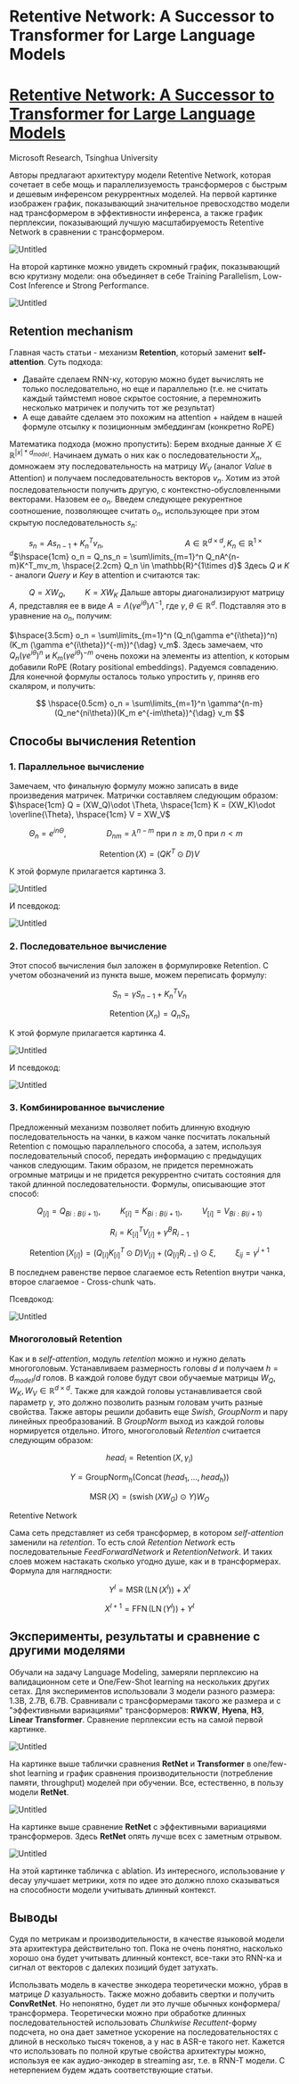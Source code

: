 # Retentive Network: A Successor to Transformer for Large Language Models

# [Retentive Network: A Successor to Transformer for Large Language Models](https://arxiv.org/pdf/2307.08621.pdf)

Microsoft Research, Tsinghua University

Авторы предлагают архитектуру модели Retentive Network, которая сочетает в себе мощь и параллелизуемость трансформеров с быстрым и дешевым инференсом рекуррентных моделей. На первой картинке изображен график, показывающий значительное превосходство модели над трансформером в эффективности инференса, а также график перплексии, показывающий лучшую масштабируемость Retentive Network в сравнении с трансформером.

![Untitled](Retentive%20Network%20A%20Successor%20to%20Transformer/Untitled.png)

На второй картинке можно увидеть скромный график, показывающий всю крутизну модели: она объединяет в себе Training Parallelism, Low-Cost Inference и Strong Performance.

![Untitled](Retentive%20Network%20A%20Successor%20to%20Transformer/Untitled%201.png)

## Retention mechanism

Главная часть статьи - механизм **Retention**, который заменит **self-attention**.
Суть подхода:

- Давайте сделаем RNN-ку, которую можно будет вычислять не только последовательно, но еще и параллельно (т.е. не считать каждый таймстемп новое скрытое состояние, а перемножить несколько матричек и получить тот же результат)
- А еще давайте сделаем это похожим на attention + найдем в нашей формуле отсылку к позиционным эмбеддингам (конкретно RoPE)

Математика подхода (можно пропустить):
Берем входные данные $X \in \mathbb{R}^{|x|*d_{model}}$. Начинаем думать о них как о последовательности $X_n$, домножаем эту последовательность на матрицу $W_V$ (аналог *Value* в Attention) и получаем последовательность векторов $v_n$. Хотим из этой последовательности получить другую, с контекстно-обусловленными векторами. Назовем ее $o_n$. Введем следующее рекурентное соотношение, позволяющее считать $o_n$, использующее при этом скрытую последовательность $s_n$:

$\hspace{1cm} s_n = As_{n-1} + K^T_nv_n,  \hspace{4cm}  A \in \mathbb{R}^{d\times d}, K_n \in \mathbb{R}^{1\times d}$$\hspace{1cm} o_n = Q_ns_n = \sum\limits_{m=1}^n Q_nA^{n-m}K^T_mv_m, \hspace{2.2cm} Q_n \in \mathbb{R}^{1\times d}$
Здесь $Q$ и $K$ - аналоги *Query* и *Key* в attention и считаются так:

$\hspace{1cm} Q = XW_Q, \hspace{1cm} K = XW_K$
Дальше авторы диагонализируют матрицу $A$, представляя ее в виде $A = \Lambda(\gamma e^{i\theta}) \Lambda^{-1}$, где $\gamma, \theta \in \mathbb{R}^d$. Подставляя это в уравнение на $o_n$, получим:

$\hspace{3.5cm} o_n = \sum\limits_{m=1}^n (Q_n(\gamma e^{i\theta})^n)(K_m (\gamma e^{i\theta})^{-m})^{\dag} v_m$.
Здесь замечаем, что $Q_n(\gamma e^{i\theta})^n$ и $K_m (\gamma e^{i\theta})^{-m}$ очень похожи на элементы из attention, к которым добавили RoPE (Rotary positional embeddings). Радуемся совпадению. Для конечной формулы осталось только упростить $\gamma$, приняв его скаляром, и получить:

$$
\hspace{0.5cm} o_n = \sum\limits_{m=1}^n \gamma^{n-m} (Q_ne^{ni\theta})(K_m e^{-im\theta})^{\dag} v_m
$$

## Способы вычисления Retention

### 1. Параллельное вычисление

Замечаем, что финальную формулу можно записать в виде произведения матричек. Матрички
составляем следующим образом:
$\hspace{1cm} Q = (XW_Q)\odot \Theta, \hspace{1cm} K = (XW_K)\odot \overline{\Theta}, \hspace{1cm} V = XW_V$

$\hspace{1cm} \Theta_n = e^{in\Theta}, \hspace{2cm} D_{nm} = \lambda^{n-m} \text{ при } n \ge m, 0 \text{ при } n < m$

$$
\operatorname{Retention}(X) = (QK^T \odot D)V
$$

К этой формуле прилагается картинка 3.

![Untitled](Retentive%20Network%20A%20Successor%20to%20Transformer/Untitled%202.png)

И псевдокод:

![Untitled](Retentive%20Network%20A%20Successor%20to%20Transformer/Untitled%203.png)

### 2. Последовательное вычисление

Этот способ вычисления был заложен в формулировке Retention. С учетом обозначений из пункта выше, можем переписать формулу:

$$
S_n = \gamma S_{n-1} + K^T_nV_n
$$

$$
 \operatorname{Retention}(X_n) = Q_nS_n 
$$

К этой формуле прилагается картинка 4.

![Untitled](Retentive%20Network%20A%20Successor%20to%20Transformer/Untitled%204.png)

И псевдокод:

![Untitled](Retentive%20Network%20A%20Successor%20to%20Transformer/Untitled%205.png)

### 3. Комбинированное вычисление

Предложенный механизм позволяет побить длинную входную последовательность на чанки, в кажом чанке посчитать локальный Retention с помощью параллельного способа, а затем, используя последовательный способ, передать информацию с предыдущих чанков следующим. Таким образом, не придется перемножать огромные матрицы и не придется рекуррентно считать состояния для такой длинной последовательности.
Формулы, описывающие этот способ:

$$
Q_{[i]} = Q_{Bi:B(i+1)}, \hspace{1cm} K_{[i]} = K_{Bi:B(i+1)}, \hspace{1cm} V_{[i]} = V_{Bi:B(i+1)}
$$

$$
R_i = K_{[i]}^TV_{[i]} + \gamma^B R_{i-1}
$$

$$
\operatorname{Retention}(X_{[i]}) = (Q_{[i]}K_{[i]}^T \odot D)V_{[i]} + (Q_{[i]}R_{i-1}) \odot \xi, \hspace{1cm} \xi_{ij} = \gamma^{i+1}
$$

В последнем равенстве первое слагаемое есть Retention внутри чанка, второе слагаемое - Cross-chunk чать.

Псевдокод:

![Untitled](Retentive%20Network%20A%20Successor%20to%20Transformer/Untitled%206.png)

### Многоголовый Retention

Как и в *self-attention*, модуль *retention* можно и нужно делать многоголовым. Устанавливаем размерность головы $d$ и получаем $h = d_{model} / d$ голов. В каждой голове будут свои обучаемые матрицы $W_Q, W_K, W_V \in \mathbb{R}^{d \times d}$. Также для каждой головы устанавливается свой параметр $\gamma$, это должно позволить разным головам учить разные свойства. Также авторы решили добавить еще $Swish$, $GroupNorm$ и пару линейных преобразований. В $GroupNorm$ выход из каждой головы нормируется отдельно. Итого, многоголовый *Retention* считается следующим образом:

$$
head_i = \operatorname{Retention}(X, \gamma_i)
$$

$$
Y = \operatorname {GroupNorm}_h(\operatorname{Concat}(head_1, \dots, head_h))
$$

$$
\operatorname{MSR}(X) = (\operatorname{swish}(XW_G) \odot Y)W_O
$$

Retentive Network

Сама сеть представляет из себя трансформер, в котором *self-attention* заменили на *retention*. То есть слой *Retention Network* есть последовательные *FeedForwardNetwork* и *RetentionNetwork*. И таких слоев можем настакать сколько угодно душе, как и в трансформерах.
Формула для наглядности:

$$
Y^l = \operatorname{MSR}(\operatorname{LN}(X^l)) + X^l
$$

$$
X^{l+1} = \operatorname{FFN}(\operatorname{LN}(Y^l)) + Y^l
$$

## Эксперименты, результаты и сравнение с другими моделями

Обучали на задачу Language Modeling, замеряли перплексию на валидационном сете и One/Few-Shot learning на нескольких других сетах.
Для экспериментов использовали 3 модели разного размера: 1.3B, 2.7B, 6.7B. Сравнивали с трансформерами такого же размера и с  "эффективными вариациями" трансформеров: **RWKW**, **Hyena**, **H3**, **Linear Transformer**.
Сравнение перплексии есть на самой первой картинке. 

![Untitled](Retentive%20Network%20A%20Successor%20to%20Transformer/Untitled%207.png)

На картинке выше таблички сравнения **RetNet** и **Transformer** в one/few-shot learning и график сравнения производительности (потребление памяти, throughput) моделей при обучении. Все, естественно, в пользу модели **RetNet**.

![Untitled](Retentive%20Network%20A%20Successor%20to%20Transformer/Untitled%208.png)

На картинке выше сравнение **RetNet** с эффективными вариациями трансформеров. Здесь **RetNet** опять лучше всех с заметным отрывом.

![Untitled](Retentive%20Network%20A%20Successor%20to%20Transformer/Untitled%209.png)

На этой картинке табличка с ablation. Из интересного, использование $\gamma$ decay улучшает метрики, хотя по идее это должно плохо сказываться на способности модели учитывать длинный контекст.

## Выводы

Судя по метрикам и производительности, в качестве языковой модели эта архитектура действительно топ. Пока не очень понятно, насколько хорошо она будет учитывать длинный контекст, все-таки это RNN-ка и сигнал от векторов с далеких позиций будет затухать.

Использвать модель в качестве энкодера теоретически можно, убрав в матрице $D$ казуальность. Также можно добавить свертки и получить **ConvRetNet**. Но непонятно, будет ли это лучше обычных конформера/трансформера. Теоретически можно при обработке длинных последовательностей  использовать *Chunkwise Recuttent*-форму подсчета, но она дает заметное ускорение на последовательностях с длиной в несколько тысяч токенов, а у нас в ASR-е такого нет.
Кажется что использовать по полной крутые свойства архитектуры можно, используя ее как аудио-энкодер в streaming asr, т.е. в RNN-T модели. С нетерпением будем ждать соответствующие статьи.